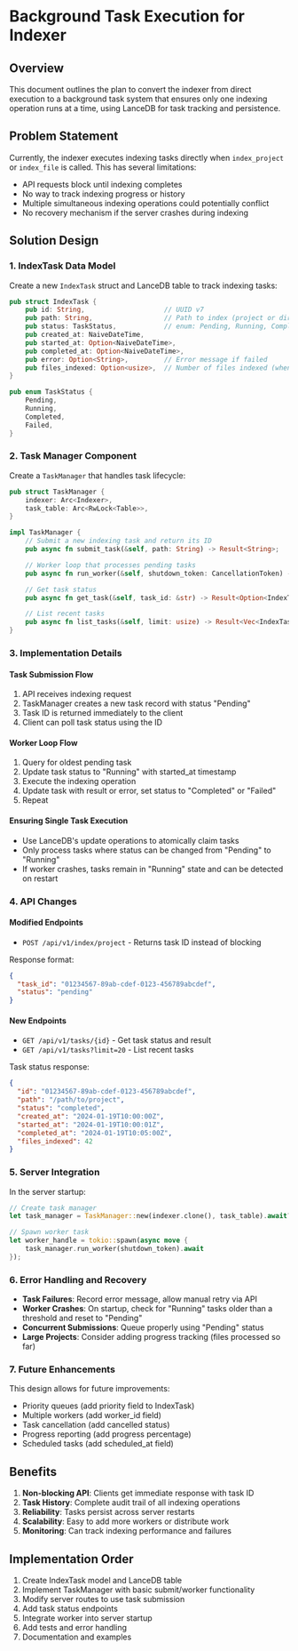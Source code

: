 # Background Task Execution for Indexer

## Overview

This document outlines the plan to convert the indexer from direct execution to a background task system that ensures only one indexing operation runs at a time, using LanceDB for task tracking and persistence.

## Problem Statement

Currently, the indexer executes indexing tasks directly when `index_project` or `index_file` is called. This has several limitations:

- API requests block until indexing completes
- No way to track indexing progress or history
- Multiple simultaneous indexing operations could potentially conflict
- No recovery mechanism if the server crashes during indexing

## Solution Design

### 1. IndexTask Data Model

Create a new `IndexTask` struct and LanceDB table to track indexing tasks:

```rust
pub struct IndexTask {
    pub id: String,                    // UUID v7
    pub path: String,                  // Path to index (project or directory)
    pub status: TaskStatus,            // enum: Pending, Running, Completed, Failed
    pub created_at: NaiveDateTime,
    pub started_at: Option<NaiveDateTime>,
    pub completed_at: Option<NaiveDateTime>,
    pub error: Option<String>,         // Error message if failed
    pub files_indexed: Option<usize>,  // Number of files indexed (when completed)
}

pub enum TaskStatus {
    Pending,
    Running,
    Completed,
    Failed,
}
```

### 2. Task Manager Component

Create a `TaskManager` that handles task lifecycle:

```rust
pub struct TaskManager {
    indexer: Arc<Indexer>,
    task_table: Arc<RwLock<Table>>,
}

impl TaskManager {
    // Submit a new indexing task and return its ID
    pub async fn submit_task(&self, path: String) -> Result<String>;

    // Worker loop that processes pending tasks
    pub async fn run_worker(&self, shutdown_token: CancellationToken) -> Result<()>;

    // Get task status
    pub async fn get_task(&self, task_id: &str) -> Result<Option<IndexTask>>;

    // List recent tasks
    pub async fn list_tasks(&self, limit: usize) -> Result<Vec<IndexTask>>;
}
```

### 3. Implementation Details

#### Task Submission Flow

1. API receives indexing request
2. TaskManager creates a new task record with status "Pending"
3. Task ID is returned immediately to the client
4. Client can poll task status using the ID

#### Worker Loop Flow

1. Query for oldest pending task
2. Update task status to "Running" with started_at timestamp
3. Execute the indexing operation
4. Update task with result or error, set status to "Completed" or "Failed"
5. Repeat

#### Ensuring Single Task Execution

- Use LanceDB's update operations to atomically claim tasks
- Only process tasks where status can be changed from "Pending" to "Running"
- If worker crashes, tasks remain in "Running" state and can be detected on restart

### 4. API Changes

#### Modified Endpoints

- `POST /api/v1/index/project` - Returns task ID instead of blocking

Response format:

```json
{
  "task_id": "01234567-89ab-cdef-0123-456789abcdef",
  "status": "pending"
}
```

#### New Endpoints

- `GET /api/v1/tasks/{id}` - Get task status and result
- `GET /api/v1/tasks?limit=20` - List recent tasks

Task status response:

```json
{
  "id": "01234567-89ab-cdef-0123-456789abcdef",
  "path": "/path/to/project",
  "status": "completed",
  "created_at": "2024-01-19T10:00:00Z",
  "started_at": "2024-01-19T10:00:01Z",
  "completed_at": "2024-01-19T10:05:00Z",
  "files_indexed": 42
}
```

### 5. Server Integration

In the server startup:

```rust
// Create task manager
let task_manager = TaskManager::new(indexer.clone(), task_table).await?;

// Spawn worker task
let worker_handle = tokio::spawn(async move {
    task_manager.run_worker(shutdown_token).await
});
```

### 6. Error Handling and Recovery

- **Task Failures**: Record error message, allow manual retry via API
- **Worker Crashes**: On startup, check for "Running" tasks older than a threshold and reset to "Pending"
- **Concurrent Submissions**: Queue properly using "Pending" status
- **Large Projects**: Consider adding progress tracking (files processed so far)

### 7. Future Enhancements

This design allows for future improvements:

- Priority queues (add priority field to IndexTask)
- Multiple workers (add worker_id field)
- Task cancellation (add cancelled status)
- Progress reporting (add progress percentage)
- Scheduled tasks (add scheduled_at field)

## Benefits

1. **Non-blocking API**: Clients get immediate response with task ID
2. **Task History**: Complete audit trail of all indexing operations
3. **Reliability**: Tasks persist across server restarts
4. **Scalability**: Easy to add more workers or distribute work
5. **Monitoring**: Can track indexing performance and failures

## Implementation Order

1. Create IndexTask model and LanceDB table
2. Implement TaskManager with basic submit/worker functionality
3. Modify server routes to use task submission
4. Add task status endpoints
5. Integrate worker into server startup
6. Add tests and error handling
7. Documentation and examples
